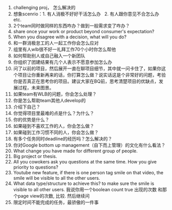 1. challenging proj， 怎么解决的
2. 想象scenrio：1. 有人消极不好好干活怎么办   2. 有人跟你意见不合怎么办 etc.
3. 2个team同时做同样的东西咋办？做到一般需求变了咋办？
4. share once your work or product beyond consumer's expectation? 
5. When you disagree with a decision, what will you do? 
6. 和一群消极怠工的人一起工作你会怎么应对
7. 组里有人wlb很不好一礼拜工作70个小时你怎么帮他
8. 如何帮助别人或自己融入一个新团队
9. 你组织了团建结果有几个人表示不愿意参加怎么办
10. 问了以前的项目，然后展开一直在聊项目细节，其中就一问卡住了，如果你这个项目让你重新再来的话，你打算怎么做？说实话这是个非常好的问题，考验你是否真正在思考你的项目。建议大家在BQ前，思考清楚项目的优缺点，发展过程，未来图景。
11. 如果team有WLB的问题，你会怎么处理？
12. 你是怎么帮助team其他人develop的
13. 介绍下自己？
14. 你觉得项目里最难的点是什么？为什么？
15. 你的优势是什么？
16. 如果碰到不喜欢工作的人，你会怎么做？
17. 如果碰到工作习惯不同的人，你会怎么做？
18. 有多个任务同时deadline的经历吗？怎么解决的？
19. 你对Google bottom up management（自下而上管理）的文化有什么看法？
20. What change you have made for different group of people.
21. Big project or thesis.
22. All you cowokers ask you questions at the same time. How you give priority to questions?
23. Youtube new feature, if there is one person tag smile on that video, the smile will be visible to all the other users. 
24. What data type/structure to achieve this? to make sure the smile is visible to all other users. 我说你用一个boolean count true 出现的次数 和那个page view的次数, 比较. 然后继续问
25. 限定时间不能完成的任务，最骄傲的一件事
